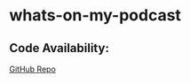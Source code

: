 # whats-on-my-podcast

## Code Availability:  
[GitHub Repo](https://github.com/sdspot2034/rhyme-and-reason)
